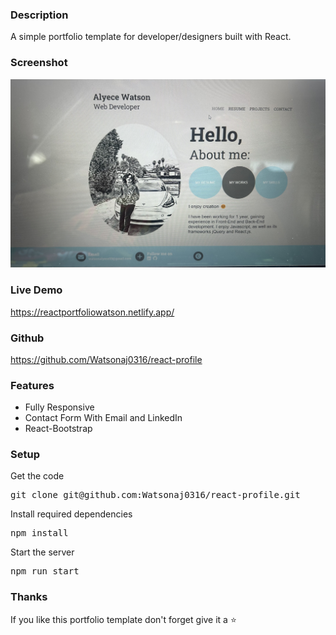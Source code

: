 ### Description

A simple portfolio template for developer/designers built with React. 

### Screenshot

![screenshot](IMG_8692.jpg) 


### Live Demo
https://reactportfoliowatson.netlify.app/ 

### Github
https://github.com/Watsonaj0316/react-profile

### Features

- Fully Responsive
- Contact Form With Email and LinkedIn
- React-Bootstrap


### Setup

Get the code

<pre>git clone git@github.com:Watsonaj0316/react-profile.git </pre>
 
Install required dependencies

<pre>npm install</pre>


Start the server

<pre>npm run start</pre>

### Thanks

If you like this portfolio template don't forget give it a ⭐ 
